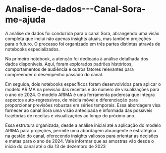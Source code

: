 # Analise-de-dados---Canal-Sora-me-ajuda
A análise de dados foi conduzida para o canal Sora, abrangendo uma visão completa que inclui não apenas insights atuais, mas também projeções para o futuro. O processo foi organizado em três partes distintas através de notebooks especializados.

No primeiro notebook, a atenção foi dedicada à análise detalhada dos dados disponíveis. Aqui, foram explorados padrões históricos, comportamentos de audiência e outros fatores relevantes para compreender o desempenho passado do canal.

Em seguida, dois notebooks específicos foram desenvolvidos para aplicar o modelo ARIMA na previsão das receitas e do número de visualizações para o ano de 2024. O modelo ARIMA é uma ferramenta poderosa que integra aspectos auto-regressivos, de média móvel e diferenciação para proporcionar previsões robustas em séries temporais. Essa abordagem visa fornecer ao canal Sora uma visão antecipada e informada das possíveis trajetórias de receitas e visualizações ao longo do próximo ano.

Essa estrutura organizada, desde a análise inicial até a aplicação do modelo ARIMA para projeções, permite uma abordagem abrangente e estratégica na gestão do canal, oferecendo insights valiosos para orientar as decisões e metas para o ano de 2024. Vale informar que as amostras vão desde o início do canal até o dia 13 de dezembro de 2023
